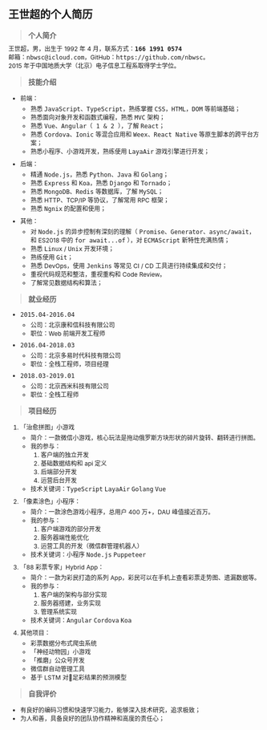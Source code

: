 ## 王世超的个人简历

> #### 个人简介

王世超，男，出生于 1992 年 4 月，联系方式：<strong>`166 1991 0574`</strong>    
邮箱：`nbwsc@icloud.com`，GitHub：`https://github.com/nbwsc`。  
2015 年于中国地质大学（北京）电子信息工程系取得学士学位。  

> #### 技能介绍

- 前端：

    - 熟悉 `JavaScript`、`TypeScript`，熟练掌握 `CSS`，`HTML`，`DOM` 等前端基础；
    - 熟悉面向对象开发和函数式编程，熟悉 `MVC` 架构；
    - 熟悉 `Vue`、`Angular（ 1 & 2 ）`，了解 `React`；
    - 熟悉 `Cordova`、`Ionic` 等混合应用和 `Weex`、`React Native` 等原生脚本的跨平台方案；
    - 熟悉小程序、小游戏开发，熟练使用 `LayaAir` 游戏引擎进行开发；

- 后端：

    - 精通 `Node.js`，熟悉 `Python`、`Java` 和 `Golang`；
    - 熟悉 `Express` 和 `Koa`，熟悉 `Django` 和 `Tornado`；
    - 熟悉 `MongoDB`、`Redis` 等数据库，了解 `MySQL`；
    - 熟悉 HTTP、TCP/IP 等协议，了解常用 RPC 框架；
    - 熟悉 `Ngnix` 的配置和使用；

- 其他：

    - 对 `Node.js` 的异步控制有深刻的理解（ `Promise`、`Generator`、`async/await`，和 ES2018 中的 `for await...of` ），对 `ECMAScript` 新特性充满热情；
    - 熟悉 `Linux` / `Unix` 开发环境；
    - 熟练使用 `Git`；
    - 熟悉 DevOps，使用 `Jenkins` 等常见 CI / CD 工具进行持续集成和交付；
    - 重视代码规范和整洁，重视重构和 Code Review。
    - 了解常见数据结构和算法；

> #### 就业经历

- `2015.04-2016.04`

    - 公司：北京康和信科技有限公司
    - 职位：Web 前端开发工程师

- `2016.04-2018.03`

    - 公司：北京多易时代科技有限公司
    - 职位：全栈工程师，项目经理

- `2018.03-2019.01`

    - 公司：北京西米科技有限公司
    - 职位：全栈工程师

> #### 项目经历

1. 「治愈拼图」小游戏
    - 简介：一款微信小游戏，核心玩法是拖动俄罗斯方块形状的碎片旋转、翻转进行拼图。
    - 我的参与：
        1. 客户端的独立开发
        2. 基础数据结构和 api 定义
        3. 后端部分开发
        4. 运营后台开发
    - 技术关键词：`TypeScript` `LayaAir` `Golang` `Vue`

2. 「像素涂色」小程序：

    - 简介：一款涂色游戏小程序，总用户 400 万+，DAU 峰值接近百万。
    - 我的参与：
        1. 客户端游戏的部分开发
        2. 服务器端性能优化
        3. 运营工具的开发（微信群管理机器人）
    - 技术关键词：`小程序` `Node.js` `Puppeteer`

3. 「88 彩票专家」Hybrid App：
    - 简介：一款为彩民打造的系列 App，彩民可以在手机上查看彩票走势图、遗漏数据等。
    - 我的参与：
        1. 客户端的架构与部分实现
        2. 服务器搭建，业务实现
        3. 管理系统实现
    - 技术关键词：`Angular` `Cordova` `Koa`

4. 其他项目：  
    - 彩票数据分布式爬虫系统
    - 「神经动物园」小游戏
    - 「推磨」公众号开发
    - 微信群自动管理工具
    - 基于 LSTM 对足彩结果的预测模型

> #### 自我评价

- 有良好的编码习惯和快速学习能力，能够深入技术研究，追求极致；
- 为人和善，具备良好的团队协作精神和高度的责任心；

<style>
li { 
    font-size: 12px; 
}
p {
    font-size: 12px;
    margin-top: 8px;
    margin-bottom: 4px;
}
h4 {
    margin-top: 6px;
    margin-bottom: 4px;
}
code {
    font-size: 12px;
}
blockquote{
    margin-bottom: 8px;
}
</style>